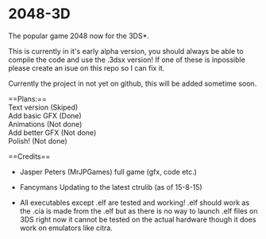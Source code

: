 2048-3D
=======

The popular game 2048 now for the 3DS*.

This is currently in it's early alpha version, you should always be able to compile the code and use the .3dsx version! If one of these is inpossible please create an isue on this repo so I can fix it.

Currently the project in not yet on github, this will be added sometime soon.

==Plans:==<br>
Text version (Skiped)<br>
Add basic GFX (Done)<br>
Animations (Not done)<br>
Add better GFX (Not done)<br>
Polish! (Not done)<br>

==Credits==
* Jasper Peters (MrJPGames) full game (gfx, code etc.)
* Fancymans Updating to the latest ctrulib (as of 15-8-15)

* All executables except .elf are tested and working! .elf should work as the .cia is made from the .elf but as there is no way to launch .elf files on 3DS right now it cannot be tested on the actual hardware though it does work on emulators like citra.
